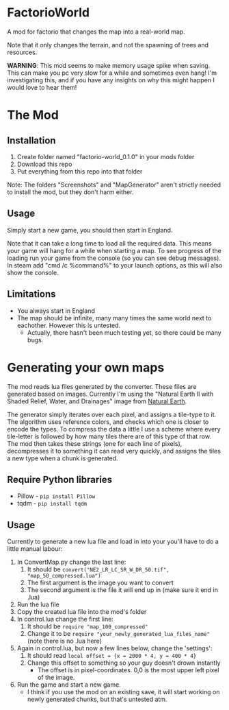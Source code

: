 # FactorioWorld

A mod for factorio that changes the map into a real-world map.

Note that it only changes the terrain, and not the spawning of trees and resources.

**WARNING**: This mod seems to make memory usage spike when saving. This can make you pc very slow for a while and sometimes even hang! I'm investigating this, and if you have any insights on why this might happen I would love to hear them!

# The Mod

## Installation

1. Create folder named "factorio-world_0.1.0" in your mods folder
1. Download this repo
1. Put everything from this repo into that folder

Note: The folders "Screenshots" and "MapGenerator" aren't strictly needed to install the mod, but they don't harm either.

## Usage

Simply start a new game, you should then start in England.

Note that it can take a long time to load all the required data.
This means your game will hang for a while when starting a map.
To see progress of the loading run your game from the console (so you can see debug messages).
In steam add "cmd /c %command%" to your launch options, as this will also show the console.

## Limitations

* You always start in England
* The map should be infinite, many many times the same world next to eachother. However this is untested.
    * Actually, there hasn't been much testing yet, so there could be many bugs.

# Generating your own maps

The mod reads lua files generated by the converter.
These files are generated based on images.
Currently I'm using the "Natural Earth II with Shaded Relief, Water, and Drainages" image from [Natural Earth](http://www.naturalearthdata.com/downloads/10m-raster-data/10m-natural-earth-2/).

The generator simply iterates over each pixel, and assigns a tile-type to it.
The algorithm uses reference colors, and checks which one is closer to encode the types.
To compress the data a little I use a scheme where every tile-letter is followed by how many tiles there are of this type of that row.
The mod then takes these strings (one for each line of pixels), decompresses it to something it can read very quickly, and assigns the tiles a new type when a chunk is generated.

## Require Python libraries

* Pillow - `pip install Pillow`
* tqdm - `pip install tqdm`

## Usage

Currently to generate a new lua file and load in into your you'll have to do a little manual labour:

1. In ConvertMap.py change the last line:
    1. It should be `convert("NE2_LR_LC_SR_W_DR_50.tif", "map_50_compressed.lua")`
    1. The first argument is the image you want to convert
    1. The second argument is the file it will end up in (make sure it end in .lua)
1. Run the lua file
1. Copy the created lua file into the mod's folder
1. In control.lua change the first line:
    1. It should be `require "map_100_compressed"`
    1. Change it to be `require "your_newly_generated_lua_files_name"` (note there is no .lua here)
1. Again in control.lua, but now a few lines below, change the 'settings':
    1. It should read `local offset = {x = 2000 * 4, y = 400 * 4}`
    1. Change this offset to something so your guy doesn't drown instantly
        * The offset is in pixel-coordinates. 0,0 is the most upper left pixel of the image.
1. Run the game and start a new game.
    * I think if you use the mod on an existing save, it will start working on newly generated chunks, but that's untested atm.

